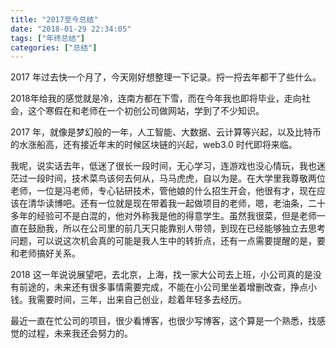 ```yaml
---
title: "2017至今总结"
date: "2018-01-29 22:34:05"
tags: ["年终总结"]
categories: ["总结"]
---
```

2017 年过去快一个月了，今天刚好想整理一下记录。捋一捋去年都干了些什么。

2018年给我的感觉就是冷，连南方都在下雪，而在今年我也即将毕业，走向社会，这个寒假在和老师在一个初创公司做网站，学到了不少知识。

2017 年，就像是梦幻般的一年，人工智能、大数据、云计算等兴起，以及比特币的水涨船高，还有接近年末的时候区块链的兴起，web3.0 时代即将来临。

我呢，说实话去年，低迷了很长一段时间，无心学习，连游戏也没心情玩，我也迷茫过一段时间，技术菜鸟该何去何从，马马虎虎，自以为是。在大学里我尊敬两位老师，一位是冯老师，专心钻研技术，管他娘的什么招生开会，他很有才，现在应该在清华读博吧。还有一位就是现在带着我一起做项目的老师，嗯，老油条，二十多年的经验可不是白混的，他对外称我是他的得意学生。虽然我很菜，但是老师一直在鼓励我，所以在公司里的前几天只能靠别人带领，到现在已经能够独立去思考问题，可以说这次机会真的可能是我人生中的转折点，还有一点需要提醒的是，要和老师搞好关系。

2018 这一年说说展望吧，去北京，上海，找一家大公司去上班，小公司真的是没有前途的，未来还有很多事情需要完成，不能在小公司里坐着增删改查，挣点小钱。我需要时间，三年，出来自己创业，趁着年轻多去经历。

最近一直在忙公司的项目，很少看博客，也很少写博客，这个算是一个熟悉，找感觉的过程，未来我还会努力的。